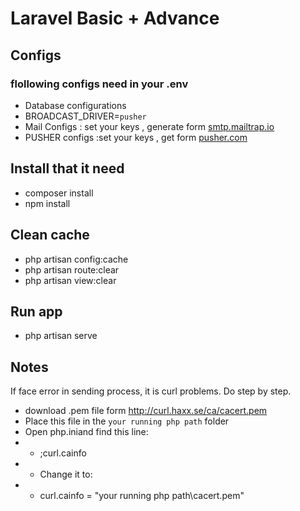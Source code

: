 # Laravel Basic + Advance
## Configs
### flollowing configs need in your .env 
- Database configurations
- BROADCAST_DRIVER=`pusher`
- Mail Configs : set your keys , generate form <a href="smtp.mailtrap.io" target="_blank">smtp.mailtrap.io</a>
- PUSHER configs :set your keys , get form <a href=" pusher.com" target="_blank"> pusher.com</a>

## Install that it need
- composer install
- npm install

## Clean cache
- php artisan config:cache
- php artisan route:clear
- php artisan view:clear

## Run app
- php artisan serve

## Notes
If face error in sending process, it is curl problems.
Do step by step.
- download .pem file form <a herf="http://curl.haxx.se/ca/cacert.pem" target="_blank"> http://curl.haxx.se/ca/cacert.pem</a>
- Place this file in the `your running php path` folder
- Open php.iniand find this line:
- - ;curl.cainfo
- - Change it to:
- - curl.cainfo = "your running php path\cacert.pem"